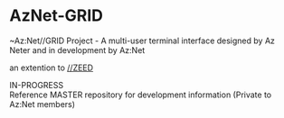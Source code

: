 # AzNet-GRID
~Az:Net//GRID Project - A multi-user terminal interface designed by Az Neter and in development by Az:Net

an extention to [//ZEED](https://github.com/Az-Neter/AzNet-ZEED)  

IN-PROGRESS  
Reference MASTER repository for development information (Private to Az:Net members)
